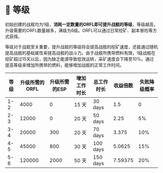 # 🔢 等级

初始创建的战舰均为1级，**消耗一定数量的ORFL即可提升战舰的等级**，等级越高，升级需要的ORFL数量越多，满级为6级。ORFL可以通过日常挖矿、副本冒险等方式获得。

等级对于战舰至关重要，提升战舰的等级将会提高战舰的挖矿速度，还能通过随机提高战舰的基础属性来提高战舰的战斗力。由于战舰所携带燃料有限，1级战舰在挖矿超过15天以后，因为缺乏能源导致低效运转，采矿速度会下降至10%。通过提高等级来增加所携带的燃料，能够增加战舰的正常工作时间。

| 等级  | 升级所需的ORFL | 升级所需的ESP | 增加工作时长 | 总工作时长    | 收益倍数    | 失败降级概率 |
| --- | --------- | -------- | ------ | -------- | ------- | ------ |
| 1-2 | 4000      | 0        | 15 天   | 30 days  | 1.5     | 0      |
| 2-3 | 12000     | 0        | 20 天   | 50 days  | 2.25    | 5%     |
| 3-4 | 20000     | 300      | 20 天   | 70 days  | 3.375   | 10%    |
| 4-5 | 45000     | 800      | 30 天   | 100 days | 5.0625  | 15%    |
| 5-6 | 120000    | 2000     | 50 天   | 150 days | 7.59375 | 20%    |
